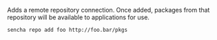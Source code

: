 Adds a remote repository connection. Once added, packages from that repository
will be available to applications for use.

    sencha repo add foo http://foo.bar/pkgs
